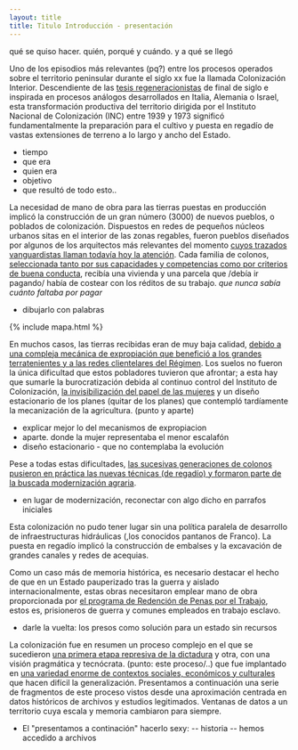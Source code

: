 ```yaml
---
layout: title
title: Titulo Introducción - presentación
---
```



qué se quiso hacer. quién, porqué y cuándo. y a qué se llegó




Uno de los episodios más relevantes (pq?) entre los procesos operados sobre el territorio peninsular durante el siglo xx fue la llamada Colonización Interior. Descendiente de las <a href="contexto">tesis regeneracionistas</a> de final de siglo e inspirada en procesos análogos desarrollados en Italia, Alemania o Israel, esta transformación productiva del territorio dirigida por el Instituto Nacional de Colonización (INC) entre 1939 y 1973 significó fundamentalmente la preparación para el cultivo y puesta en regadío de vastas extensiones de terreno a lo largo y ancho del Estado.

- tiempo
- que era
- quien era
- objetivo
- que resultó de todo esto..

La necesidad de mano de obra para las tierras puestas en producción implicó la construcción de un gran número (3000) de nuevos pueblos, o poblados de colonización. Dispuestos en redes de pequeños núcleos urbanos sitas en el interior de las zonas regables, fueron pueblos diseñados por algunos de los arquitectos más relevantes del momento <a href="urbanismo">cuyos trazados vanguardistas llaman todavía hoy la atención</a>. Cada familia de colonos, <a href="colono">seleccionada tanto por sus capacidades y competencias como por criterios de buena conducta</a>, recibía una vivienda y una parcela que /debía ir pagando/ había de costear con los réditos de su trabajo. *que nunca sabía cuánto faltaba por pagar*

- dibujarlo con palabras

{% include mapa.html %}

En muchos casos, las tierras recibidas eran de muy baja calidad, <a href="mecanismos-expropiacion">debido a una compleja mecánica de expropiación que benefició a los grandes terratenientes y a las redes clientelares del Régimen</a>. Los suelos no fueron la única dificultad que estos pobladores tuvieron que afrontar; a esta hay que sumarle la burocratización debida al continuo control del Instituto de Colonización, <a href="mujeres">la invisibilización del papel de las mujeres</a> y un diseño estacionario de los planes (quitar de los planes) que contempló tardíamente la mecanización de la agricultura. (punto y aparte)

- explicar mejor lo del mecanismos de expropiacion
- aparte. donde la mujer representaba el menor escalafón
- diseño estacionario - que no contemplaba la evolución

Pese a todas estas dificultades, <a href="colono-ciudadano">las sucesivas generaciones de colonos pusieron en práctica las nuevas técnicas (de regadío) y formaron parte de la buscada modernización agraria</a>.
- en lugar de modernización, reconectar con algo dicho en parrafos iniciales

Esta colonización no pudo tener lugar sin una política paralela de desarrollo de infraestructuras hidráulicas (,los conocidos pantanos de Franco). La puesta en regadío implicó la construcción de embalses y la excavación de grandes canales y redes de acequias.

Como un caso más de memoria histórica, es necesario destacar el hecho de que en un Estado pauperizado tras la guerra y aislado internacionalmente, estas obras necesitaron emplear mano de obra proporcionada por <a href="presos">el programa de Redención de Penas por el Trabajo</a>, estos es, prisioneros de guerra y comunes empleados en trabajo esclavo.  
- darle la vuelta: los presos como solución para un estado sin recursos

La colonización fue en resumen un proceso complejo en el que se sucedieron <a href="autoritario">una primera etapa represiva de la dictadura</a> y otra, con una visión pragmática y tecnócrata. (punto: este proceso/..) que fue implantado en <a href="modelos">una variedad enorme de contextos sociales, económicos y culturales</a> que hacen difícil la generalización. Presentamos a continuación una serie de fragmentos de este proceso vistos desde una aproximación centrada en datos históricos de archivos y estudios legitimados. Ventanas de datos a un territorio cuya escala y memoria cambiaron para siempre.

- El "presentamos a continación" hacerlo sexy:
-- historia
-- hemos accedido a archivos
